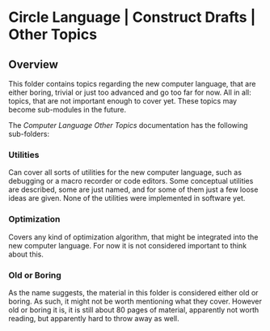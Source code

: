 ﻿Circle Language | Construct Drafts | Other Topics
=================================================

Overview
--------

This folder contains topics regarding the new computer language, that are either boring, trivial or just too advanced and go too far for now. All in all: topics, that are not important enough to cover yet. These topics may become sub-modules in the future.

The *Computer Language Other Topics* documentation has the following sub-folders:

### Utilities

Can cover all sorts of utilities for the new computer language, such as debugging or a macro recorder or code editors. Some conceptual utilities are described, some are just named, and for some of them just a few loose ideas are given. None of the utilities were implemented in software yet.

### Optimization

Covers any kind of optimization algorithm, that might be integrated into the new computer language. For now it is not considered important to think about this.

### Old or Boring

As the name suggests, the material in this folder is considered either old or boring. As such, it might not be worth mentioning what they cover. However old or boring it is, it is still about 80 pages of material, apparently not worth reading, but apparently hard to throw away as well.
